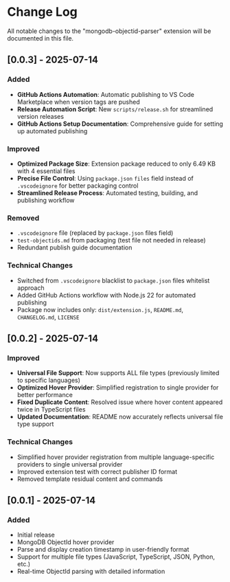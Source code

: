 # Change Log

All notable changes to the "mongodb-objectid-parser" extension will be documented in this file.

## [0.0.3] - 2025-07-14

### Added
- **GitHub Actions Automation**: Automatic publishing to VS Code Marketplace when version tags are pushed
- **Release Automation Script**: New `scripts/release.sh` for streamlined version releases
- **GitHub Actions Setup Documentation**: Comprehensive guide for setting up automated publishing

### Improved
- **Optimized Package Size**: Extension package reduced to only 6.49 KB with 4 essential files
- **Precise File Control**: Using `package.json` `files` field instead of `.vscodeignore` for better packaging control
- **Streamlined Release Process**: Automated testing, building, and publishing workflow

### Removed
- `.vscodeignore` file (replaced by `package.json` files field)
- `test-objectids.md` from packaging (test file not needed in release)
- Redundant publish guide documentation

### Technical Changes
- Switched from `.vscodeignore` blacklist to `package.json` files whitelist approach
- Added GitHub Actions workflow with Node.js 22 for automated publishing
- Package now includes only: `dist/extension.js`, `README.md`, `CHANGELOG.md`, `LICENSE`

## [0.0.2] - 2025-07-14

### Improved
- **Universal File Support**: Now supports ALL file types (previously limited to specific languages)
- **Optimized Hover Provider**: Simplified registration to single provider for better performance
- **Fixed Duplicate Content**: Resolved issue where hover content appeared twice in TypeScript files
- **Updated Documentation**: README now accurately reflects universal file type support

### Technical Changes
- Simplified hover provider registration from multiple language-specific providers to single universal provider
- Improved extension test with correct publisher ID format
- Removed template residual content and commands

## [0.0.1] - 2025-07-14

### Added
- Initial release
- MongoDB ObjectId hover provider
- Parse and display creation timestamp in user-friendly format
- Support for multiple file types (JavaScript, TypeScript, JSON, Python, etc.)
- Real-time ObjectId parsing with detailed information